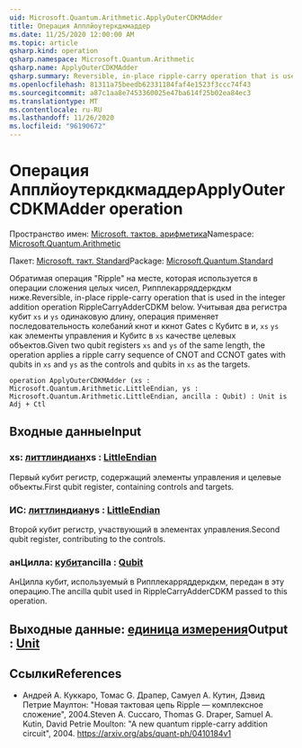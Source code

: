 ```yaml
---
uid: Microsoft.Quantum.Arithmetic.ApplyOuterCDKMAdder
title: Операция Апплйоутеркдкмаддер
ms.date: 11/25/2020 12:00:00 AM
ms.topic: article
qsharp.kind: operation
qsharp.namespace: Microsoft.Quantum.Arithmetic
qsharp.name: ApplyOuterCDKMAdder
qsharp.summary: Reversible, in-place ripple-carry operation that is used in the integer addition operation RippleCarryAdderCDKM below. Given two qubit registers `xs` and `ys` of the same length, the operation applies a ripple carry sequence of CNOT and CCNOT gates with qubits in `xs` and `ys` as the controls and qubits in `xs` as the targets.
ms.openlocfilehash: 81311a75beedb62331184faf4e1523f3ccc74f43
ms.sourcegitcommit: a87c1aa8e7453360025e47ba614f25b02ea84ec3
ms.translationtype: MT
ms.contentlocale: ru-RU
ms.lasthandoff: 11/26/2020
ms.locfileid: "96190672"
---
```

# <a name="applyoutercdkmadder-operation"></a><span data-ttu-id="669ca-102">Операция Апплйоутеркдкмаддер</span><span class="sxs-lookup"><span data-stu-id="669ca-102">ApplyOuterCDKMAdder operation</span></span>

<span data-ttu-id="669ca-103">Пространство имен: [Microsoft. тактов. арифметика](xref:Microsoft.Quantum.Arithmetic)</span><span class="sxs-lookup"><span data-stu-id="669ca-103">Namespace: [Microsoft.Quantum.Arithmetic](xref:Microsoft.Quantum.Arithmetic)</span></span>

<span data-ttu-id="669ca-104">Пакет: [Microsoft. такт. Standard](https://nuget.org/packages/Microsoft.Quantum.Standard)</span><span class="sxs-lookup"><span data-stu-id="669ca-104">Package: [Microsoft.Quantum.Standard](https://nuget.org/packages/Microsoft.Quantum.Standard)</span></span>


<span data-ttu-id="669ca-105">Обратимая операция "Ripple" на месте, которая используется в операции сложения целых чисел, Рипплекарряддеркдкм ниже.</span><span class="sxs-lookup"><span data-stu-id="669ca-105">Reversible, in-place ripple-carry operation that is used in the integer addition operation RippleCarryAdderCDKM below.</span></span>
<span data-ttu-id="669ca-106">Учитывая два регистра кубит `xs` и `ys` одинаковую длину, операция применяет последовательность колебаний кнот и ккнот Gates с Кубитс в и, `xs` `ys` как элементы управления и Кубитс в `xs` качестве целевых объектов.</span><span class="sxs-lookup"><span data-stu-id="669ca-106">Given two qubit registers `xs` and `ys` of the same length, the operation applies a ripple carry sequence of CNOT and CCNOT gates with qubits in `xs` and `ys` as the controls and qubits in `xs` as the targets.</span></span>

```qsharp
operation ApplyOuterCDKMAdder (xs : Microsoft.Quantum.Arithmetic.LittleEndian, ys : Microsoft.Quantum.Arithmetic.LittleEndian, ancilla : Qubit) : Unit is Adj + Ctl
```


## <a name="input"></a><span data-ttu-id="669ca-107">Входные данные</span><span class="sxs-lookup"><span data-stu-id="669ca-107">Input</span></span>

### <a name="xs--littleendian"></a><span data-ttu-id="669ca-108">xs: [литтлиндиан](xref:Microsoft.Quantum.Arithmetic.LittleEndian)</span><span class="sxs-lookup"><span data-stu-id="669ca-108">xs : [LittleEndian](xref:Microsoft.Quantum.Arithmetic.LittleEndian)</span></span>

<span data-ttu-id="669ca-109">Первый кубит регистр, содержащий элементы управления и целевые объекты.</span><span class="sxs-lookup"><span data-stu-id="669ca-109">First qubit register, containing controls and targets.</span></span>


### <a name="ys--littleendian"></a><span data-ttu-id="669ca-110">ИС: [литтлиндиан](xref:Microsoft.Quantum.Arithmetic.LittleEndian)</span><span class="sxs-lookup"><span data-stu-id="669ca-110">ys : [LittleEndian](xref:Microsoft.Quantum.Arithmetic.LittleEndian)</span></span>

<span data-ttu-id="669ca-111">Второй кубит регистр, участвующий в элементах управления.</span><span class="sxs-lookup"><span data-stu-id="669ca-111">Second qubit register, contributing to the controls.</span></span>


### <a name="ancilla--qubit"></a><span data-ttu-id="669ca-112">анЦилла: [кубит](xref:microsoft.quantum.lang-ref.qubit)</span><span class="sxs-lookup"><span data-stu-id="669ca-112">ancilla : [Qubit](xref:microsoft.quantum.lang-ref.qubit)</span></span>

<span data-ttu-id="669ca-113">АнЦилла кубит, используемый в Рипплекарряддеркдкм, передан в эту операцию.</span><span class="sxs-lookup"><span data-stu-id="669ca-113">The ancilla qubit used in RippleCarryAdderCDKM passed to this operation.</span></span>



## <a name="output--unit"></a><span data-ttu-id="669ca-114">Выходные данные: [единица измерения](xref:microsoft.quantum.lang-ref.unit)</span><span class="sxs-lookup"><span data-stu-id="669ca-114">Output : [Unit](xref:microsoft.quantum.lang-ref.unit)</span></span>



## <a name="references"></a><span data-ttu-id="669ca-115">Ссылки</span><span class="sxs-lookup"><span data-stu-id="669ca-115">References</span></span>

- <span data-ttu-id="669ca-116">Андрей A. Куккаро, Томас G. Драпер, Самуел A. Кутин, Дэвид Петрие Маултон: "Новая тактовая цепь Ripple — комплексное сложение", 2004.</span><span class="sxs-lookup"><span data-stu-id="669ca-116">Steven A. Cuccaro, Thomas G. Draper, Samuel A. Kutin, David Petrie Moulton: "A new quantum ripple-carry addition circuit", 2004.</span></span>
  https://arxiv.org/abs/quant-ph/0410184v1